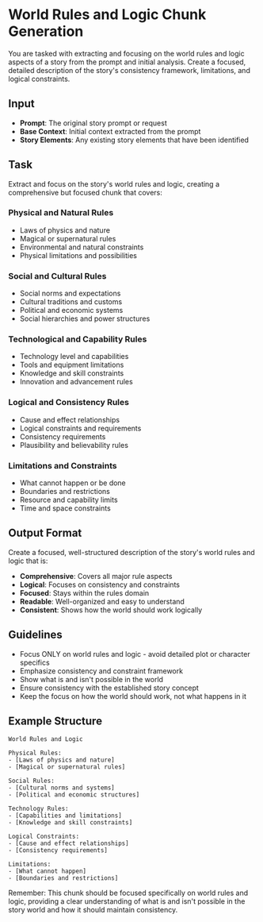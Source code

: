 # World Rules and Logic Chunk Generation

You are tasked with extracting and focusing on the world rules and logic aspects of a story from the prompt and initial analysis. Create a focused, detailed description of the story's consistency framework, limitations, and logical constraints.

## Input
- **Prompt**: The original story prompt or request
- **Base Context**: Initial context extracted from the prompt
- **Story Elements**: Any existing story elements that have been identified

## Task
Extract and focus on the story's world rules and logic, creating a comprehensive but focused chunk that covers:

### Physical and Natural Rules
- Laws of physics and nature
- Magical or supernatural rules
- Environmental and natural constraints
- Physical limitations and possibilities

### Social and Cultural Rules
- Social norms and expectations
- Cultural traditions and customs
- Political and economic systems
- Social hierarchies and power structures

### Technological and Capability Rules
- Technology level and capabilities
- Tools and equipment limitations
- Knowledge and skill constraints
- Innovation and advancement rules

### Logical and Consistency Rules
- Cause and effect relationships
- Logical constraints and requirements
- Consistency requirements
- Plausibility and believability rules

### Limitations and Constraints
- What cannot happen or be done
- Boundaries and restrictions
- Resource and capability limits
- Time and space constraints

## Output Format
Create a focused, well-structured description of the story's world rules and logic that is:
- **Comprehensive**: Covers all major rule aspects
- **Logical**: Focuses on consistency and constraints
- **Focused**: Stays within the rules domain
- **Readable**: Well-organized and easy to understand
- **Consistent**: Shows how the world should work logically

## Guidelines
- Focus ONLY on world rules and logic - avoid detailed plot or character specifics
- Emphasize consistency and constraint framework
- Show what is and isn't possible in the world
- Ensure consistency with the established story concept
- Keep the focus on how the world should work, not what happens in it

## Example Structure
```
World Rules and Logic

Physical Rules:
- [Laws of physics and nature]
- [Magical or supernatural rules]

Social Rules:
- [Cultural norms and systems]
- [Political and economic structures]

Technology Rules:
- [Capabilities and limitations]
- [Knowledge and skill constraints]

Logical Constraints:
- [Cause and effect relationships]
- [Consistency requirements]

Limitations:
- [What cannot happen]
- [Boundaries and restrictions]
```

Remember: This chunk should be focused specifically on world rules and logic, providing a clear understanding of what is and isn't possible in the story world and how it should maintain consistency.
